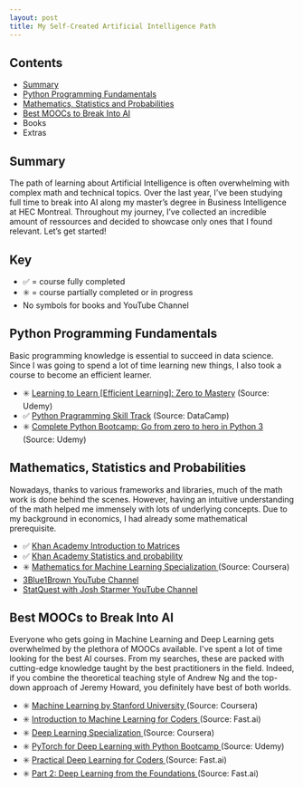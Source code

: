 ```yaml
---
layout: post
title: My Self-Created Artificial Intelligence Path
---
```


## Contents

* [Summary](#summary)
* [Python Programming Fundamentals](#python-programming-fundamentals)
* [Mathematics, Statistics and Probabilities](#mathematics-statistics-and-probabilities)
* [Best MOOCs to Break Into AI](#best-moocs-to-break-into-ai)
* Books
* Extras

## Summary

The path of learning about Artificial Intelligence is often overwhelming with complex math and technical topics. Over the last year, I’ve been studying full time to break into AI along my master’s degree in Business Intelligence at HEC Montreal. Throughout my journey, I’ve collected an incredible amount of ressources and decided to showcase only ones that I found relevant. Let’s get started! 

## Key
* ✅ = course fully completed
* ✳️ = course partially completed or in progress
* No symbols for books and YouTube Channel

## Python Programming Fundamentals

Basic programming knowledge is essential to succeed in data science. Since I was going to spend a lot of time learning new things, I also took a course to become an efficient learner.

* ✳️ <a href="https://www.udemy.com/course/learning-to-learn-efficient-learning-zero-to-mastery/" target="_blank">Learning to Learn [Efficient Learning]: Zero to Mastery</a> (Source: Udemy)
* ✅ <a href="https://www.datacamp.com/tracks/python-programming" target="_blank">Python Pragramming Skill Track</a> (Source: DataCamp)
* ✳️ <a href="https://www.udemy.com/course/complete-python-bootcamp/" target="_blank"> Complete Python Bootcamp: Go from zero to hero in Python 3 </a> (Source: Udemy)

## Mathematics, Statistics and Probabilities

Nowadays, thanks to various frameworks and libraries, much of the math work is done behind the scenes. However, having an intuitive understanding of the math helped me immensely with lots of underlying concepts. Due to my background in economics, I had already some mathematical prerequisite.

* ✅ <a href="https://www.khanacademy.org/math/precalculus/x9e81a4f98389efdf:matrices" target="_blank"> Khan Academy Introduction to Matrices</a>
* ✅ <a href="https://www.khanacademy.org/math/statistics-probability" target="_blank"> Khan Academy Statistics and probability </a> 
* ✳️ <a href="https://www.coursera.org/specializations/mathematics-machine-learning" target="_blank"> Mathematics for Machine Learning Specialization </a> (Source: Coursera)
* <a href="https://www.youtube.com/channel/UCYO_jab_esuFRV4b17AJtAw" target="_blank">3Blue1Brown YouTube Channel </a>
* <a href="https://www.youtube.com/channel/UCtYLUTtgS3k1Fg4y5tAhLbw" target="_blank">StatQuest with Josh Starmer YouTube Channel </a>

## Best MOOCs to Break Into AI

Everyone who gets going in Machine Learning and Deep Learning gets overwhelmed by the plethora of MOOCs available. I've spent a lot of time looking for the best AI courses. From my searches, these are packed with cutting-edge knowledge taught by the best practitioners in the field. Indeed, if you combine the theoretical teaching style of Andrew Ng and the top-down approach of Jeremy Howard, you definitely have best of both worlds. 

* ✳️ <a href="https://www.coursera.org/learn/machine-learning" target="_blank"> Machine Learning by Stanford University </a> (Source: Coursera)
* ✳️ <a href="http://course18.fast.ai/ml" target="_blank"> Introduction to Machine Learning for Coders </a> (Source: Fast.ai)
* ✳️ <a href="https://www.coursera.org/specializations/deep-learning" target="_blank"> Deep Learning Specialization </a> (Source: Coursera)
* ✳️ <a href="https://www.udemy.com/course/pytorch-for-deep-learning-with-python-bootcamp/" target="_blank"> PyTorch for Deep Learning with Python Bootcamp </a> (Source: Udemy)
* ✳️ <a href="https://course.fast.ai" target="_blank"> Practical Deep Learning for Coders </a> (Source: Fast.ai)
* ✳️ <a href="https://course.fast.ai/part2" target="_blank"> Part 2: Deep Learning from the Foundations </a> (Source: Fast.ai)


